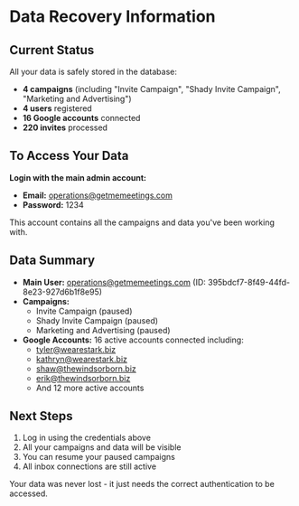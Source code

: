 # Data Recovery Information

## Current Status
All your data is safely stored in the database:
- **4 campaigns** (including "Invite Campaign", "Shady Invite Campaign", "Marketing and Advertising")
- **4 users** registered
- **16 Google accounts** connected
- **220 invites** processed

## To Access Your Data

**Login with the main admin account:**
- **Email:** operations@getmemeetings.com
- **Password:** 1234

This account contains all the campaigns and data you've been working with.

## Data Summary
- **Main User:** operations@getmemeetings.com (ID: 395bdcf7-8f49-44fd-8e23-927d6b1f8e95)
- **Campaigns:** 
  - Invite Campaign (paused)
  - Shady Invite Campaign (paused) 
  - Marketing and Advertising (paused)
- **Google Accounts:** 16 active accounts connected including:
  - tyler@wearestark.biz
  - kathryn@wearestark.biz
  - shaw@thewindsorborn.biz
  - erik@thewindsorborn.biz
  - And 12 more active accounts

## Next Steps
1. Log in using the credentials above
2. All your campaigns and data will be visible
3. You can resume your paused campaigns
4. All inbox connections are still active

Your data was never lost - it just needs the correct authentication to be accessed.